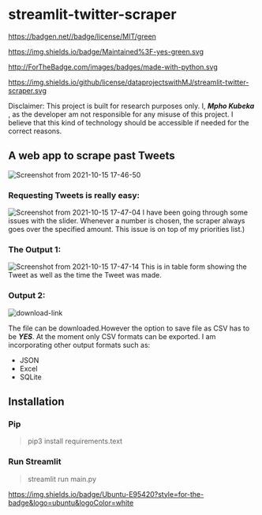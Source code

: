 # streamlit-twitter-scraper

https://badgen.net//badge/license/MIT/green

https://img.shields.io/badge/Maintained%3F-yes-green.svg

http://ForTheBadge.com/images/badges/made-with-python.svg

https://img.shields.io/github/license/dataprojectswithMJ/streamlit-twitter-scraper.svg

 Disclaimer:
  This project is built for research purposes only. I, ***Mpho Kubeka*** , as the developer am not responsible for any misuse of this project. I believe that this kind of   technology should be accessible if needed for the correct reasons.
  
## A web app to scrape past Tweets
![Screenshot from 2021-10-15 17-46-50](https://user-images.githubusercontent.com/92593501/137516457-e67e1897-b592-4b1d-9402-3e863fa2cd16.png)


### Requesting Tweets is really easy:
![Screenshot from 2021-10-15 17-47-04](https://user-images.githubusercontent.com/92593501/137516507-1306cd05-54ed-4aa9-ae5b-cc8ce1268d9f.png)
I have been going through some issues with the slider. Whenever a number is chosen, the scraper always goes over the specified amount. This issue is on top of my priorities list.)

### The Output 1:
![Screenshot from 2021-10-15 17-47-14](https://user-images.githubusercontent.com/92593501/137516705-d368a655-164d-45e8-b7c4-716e5f5b74aa.png)
This is in table form showing the Tweet as well as the time the Tweet was made.

### Output 2:
![download-link](https://user-images.githubusercontent.com/92593501/137518592-703f0cf4-8190-4260-a52a-a198cda39a0c.png)

The file can be downloaded.However the option to save file as CSV has to be ***YES***.
At the moment only CSV formats can be exported. I am incorporating other output formats such as:

* JSON
* Excel
* SQLite

## Installation

### Pip
> pip3 install requirements.text

### Run Streamlit
> streamlit run main.py

https://img.shields.io/badge/Ubuntu-E95420?style=for-the-badge&logo=ubuntu&logoColor=white
